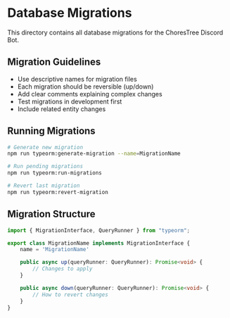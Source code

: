# Database Migrations

This directory contains all database migrations for the ChoresTree Discord Bot.

## Migration Guidelines

- Use descriptive names for migration files
- Each migration should be reversible (up/down)
- Add clear comments explaining complex changes
- Test migrations in development first
- Include related entity changes

## Running Migrations

```bash
# Generate new migration
npm run typeorm:generate-migration --name=MigrationName

# Run pending migrations
npm run typeorm:run-migrations

# Revert last migration
npm run typeorm:revert-migration
```

## Migration Structure

```typescript
import { MigrationInterface, QueryRunner } from "typeorm";

export class MigrationName implements MigrationInterface {
    name = 'MigrationName'

    public async up(queryRunner: QueryRunner): Promise<void> {
        // Changes to apply
    }

    public async down(queryRunner: QueryRunner): Promise<void> {
        // How to revert changes
    }
}